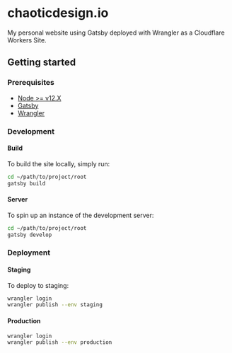 # chaoticdesign.io

My personal website using Gatsby deployed with Wrangler as a Cloudflare Workers Site. 

## Getting started

### Prerequisites
* [Node >= v12.X](https://nodejs.org/en/download/)
* [Gatsby](https://www.gatsbyjs.com/docs/quick-start/)
* [Wrangler](https://github.com/cloudflare/wrangler)

### Development

#### Build

To build the site locally, simply run:

```bash
cd ~/path/to/project/root
gatsby build
```

#### Server

To spin up an instance of the development server:

```bash
cd ~/path/to/project/root
gatsby develop
```

### Deployment

#### Staging

To deploy to staging:

```bash
wrangler login 
wrangler publish --env staging
```

#### Production

```bash
wrangler login
wrangler publish --env production
```